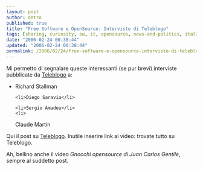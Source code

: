 ```yaml
---
layout: post
author: detro
published: true
title: "Free Software e OpenSource: Interviste di Teleblogo"
tags: [sharing, curiosity, sw, it, opensource, news-and-politics, italian]
date: "2006-02-24 00:38:44"
updated: "2006-02-24 00:38:44"
permalink: /2006/02/24/free-software-e-opensource-interviste-di-teleblogo/
---
```


Mi permetto di segnalare queste interessanti (se pur brevi) interviste pubblicate da <a href="http://www.teleblogo.it/post/163/giovedi-23-febbraio">Teleblogo</a> a:
<ul>
	<li>Richard Stallman</li>

	<li>Diego Saravia</li>

	<li>Sergio Amadeu</li>
	<li>
Claude Martin</li>
</ul>

Qui il post su <a href="http://www.teleblogo.it/post/163/giovedi-23-febbraio">Teleblogo</a>.
Inutile inserire link ai video: trovate tutto su Teleblogo.

Ah, bellino anche il video <em>Gnocchi opensource di Juan Carlos Gentile</em>, sempre al suddetto post.


